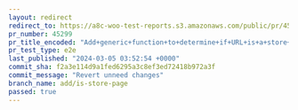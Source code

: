 ```yaml
---
layout: redirect
redirect_to: https://a8c-woo-test-reports.s3.amazonaws.com/public/pr/45299/e2e/index.html
pr_number: 45299
pr_title_encoded: "Add+generic+function+to+determine+if+URL+is+a+store+page"
pr_test_type: e2e
last_published: "2024-03-05 03:52:54 +0000"
commit_sha: f2a3e114d9a1fed6295a3c8ef3ed72418b972a3f
commit_message: "Revert unneed changes"
branch_name: add/is-store-page
passed: true
---
```

